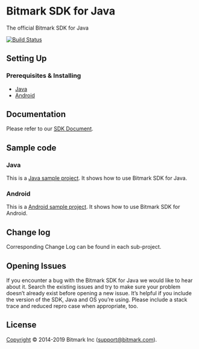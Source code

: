 # Bitmark SDK for Java
The official Bitmark SDK for Java

[![Build Status](https://travis-ci.org/bitmark-inc/bitmark-sdk-java.svg?branch=master)](https://travis-ci.org/bitmark-inc/bitmark-sdk-java)

## Setting Up

### Prerequisites & Installing

- [Java](java-sdk/README.md) 
- [Android](android-sdk/README.md) 


## Documentation

Please refer to our [SDK Document](https://sdk-docs.bitmark.com/).


## Sample code
### Java
This is a [Java sample project](sample/java-sdk-sample). It shows how to use Bitmark SDK for Java.

### Android
This is a [Android sample project](sample/android-sdk-sample). It shows how to use Bitmark SDK for Android.

## Change log
Corresponding Change Log can be found in each sub-project.

## Opening Issues
If you encounter a bug with the Bitmark SDK for Java we would like to hear about it. Search the existing issues and try to make sure your problem doesn’t already exist before opening a new issue. It’s helpful if you include the version of the SDK, Java and OS you’re using. Please include a stack trace and reduced repro case when appropriate, too.

## License

[Copyright](LICENSE) © 2014-2019 Bitmark Inc (support@bitmark.com).
